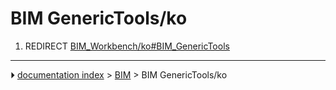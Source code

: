 # BIM GenericTools/ko
1.  REDIRECT [BIM_Workbench/ko#BIM_GenericTools](BIM_Workbench/ko#BIM_GenericTools.md)



---
⏵ [documentation index](../README.md) > [BIM](BIM_Workbench.md) > BIM GenericTools/ko
